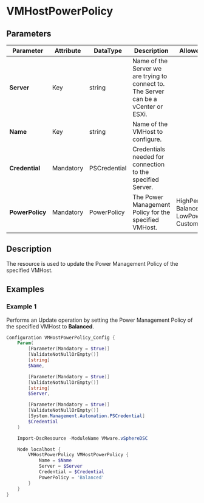 # VMHostPowerPolicy

## Parameters

| Parameter | Attribute | DataType | Description | Allowed Values |
| --- | --- | --- | --- | --- |
| **Server** | Key | string | Name of the Server we are trying to connect to. The Server can be a vCenter or ESXi. ||
| **Name** | Key | string | Name of the VMHost to configure. ||
| **Credential** | Mandatory | PSCredential | Credentials needed for connection to the specified Server. ||
| **PowerPolicy** | Mandatory | PowerPolicy | The Power Management Policy for the specified VMHost. | HighPerformance, Balanced, LowPower, Custom |

## Description

The resource is used to update the Power Management Policy of the specified VMHost.

## Examples

### Example 1

Performs an Update operation by setting the Power Management Policy of the specified VMHost to **Balanced**.

```powershell
Configuration VMHostPowerPolicy_Config {
    Param(
        [Parameter(Mandatory = $true)]
        [ValidateNotNullOrEmpty()]
        [string]
        $Name,

        [Parameter(Mandatory = $true)]
        [ValidateNotNullOrEmpty()]
        [string]
        $Server,

        [Parameter(Mandatory = $true)]
        [ValidateNotNullOrEmpty()]
        [System.Management.Automation.PSCredential]
        $Credential
    )

    Import-DscResource -ModuleName VMware.vSphereDSC

    Node localhost {
        VMHostPowerPolicy VMHostPowerPolicy {
            Name = $Name
            Server = $Server
            Credential = $Credential
            PowerPolicy = 'Balanced'
        }
    }
}
```
